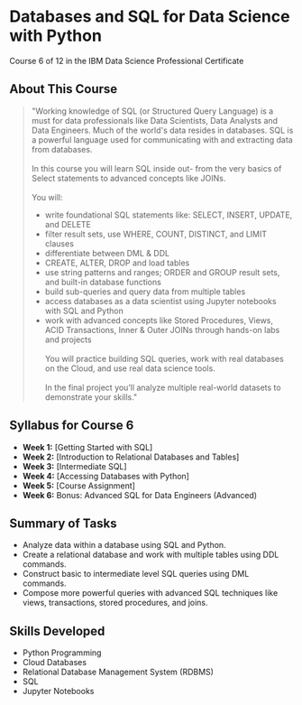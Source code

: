 # Databases and SQL for Data Science with Python
Course 6 of 12 in the IBM Data Science Professional Certificate
## About This Course
> "Working knowledge of SQL (or Structured Query Language) is a must for data professionals like Data Scientists, Data Analysts and Data Engineers. Much of the world's data resides in databases. SQL is a powerful language used for communicating with and extracting data from databases.<Br><Br>
> In this course you will learn SQL inside out- from the very basics of Select statements to
advanced concepts like JOINs.<br><br>
> You will:
> - write foundational SQL statements like: SELECT, INSERT, UPDATE, and DELETE
> - filter result sets, use WHERE, COUNT, DISTINCT, and LIMIT clauses
> - differentiate between DML & DDL
> - CREATE, ALTER, DROP and load tables
> - use string patterns and ranges; ORDER and GROUP result sets, and built-in database functions
> - build sub-queries and query data from multiple tables
> - access databases as a data scientist using Jupyter notebooks with SQL and Python
> - work with advanced concepts like Stored Procedures, Views, ACID Transactions, Inner & Outer JOINs through hands-on labs and projects<br><Br>
> You will practice building SQL queries, work with real databases on the Cloud, and use real data science tools.<br><Br>
> In the final project you’ll analyze multiple real-world datasets to demonstrate your skills."
## Syllabus for Course 6
- **Week 1:** [Getting Started with SQL]
- **Week 2:** [Introduction to Relational Databases and Tables]
- **Week 3:** [Intermediate SQL]
- **Week 4:** [Accessing Databases with Python]
- **Week 5:** [Course Assignment]
- **Week 6:** Bonus: Advanced SQL for Data Engineers (Advanced)
## Summary of Tasks
- Analyze data within a database using SQL and Python.
- Create a relational database and work with multiple tables using DDL commands.
- Construct basic to intermediate level SQL queries using DML commands.
- Compose more powerful queries with advanced SQL techniques like views, transactions, stored procedures, and joins.
## Skills Developed
- Python Programming
- Cloud Databases
- Relational Database Management System (RDBMS)
- SQL
- Jupyter Notebooks